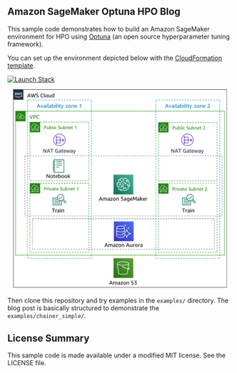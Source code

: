 ## Amazon SageMaker Optuna HPO Blog

This sample code demonstrates how to build an Amazon SageMaker environment for HPO using [Optuna](https://github.com/pfnet/optuna) (an open source hyperparameter tuning framework).

You can set up the environment depicted below with the [CloudFormation template](https://github.com/aws-samples/aws-sagemaker-optuna-hpo-blog/blob/master/template/optuna-template.yaml).

[![Launch Stack](https://s3.amazonaws.com/cloudformation-examples/cloudformation-launch-stack.png)](https://console.aws.amazon.com/cloudformation/home?region=us-east-1#/stacks/new?stackName=optuna-blog&templateURL=https://s3-ap-northeast-1.amazonaws.com/ml-blog/optuna/optuna-template.yaml) 

<div align="center"><img src="images/optuna-architecture.png" width="480"/></div>

Then clone this repository and try examples in the `examples/` directory. The blog post is basically structured to demonstrate the `examples/chainer_simple/`.

## License Summary

This sample code is made available under a modified MIT license. See the LICENSE file.
